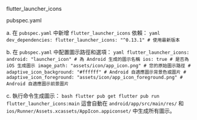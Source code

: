 flutter_launcher_icons

pubspec.yaml

a. 在 `pubspec.yaml` 中新增 `flutter_launcher_icons` 依賴： `yaml dev_dependencies: flutter_launcher_icons: "^0.13.1" # 使用最新版本` 

b. 在 `pubspec.yaml` 中配置圖示路徑和選項： `yaml flutter_launcher_icons: android: "launcher_icon" # 為 Android 生成的圖示名稱 ios: true # 是否為 iOS 生成圖示 image_path: "assets/icon/app_icon.png" # 您的原始圖示路徑 # adaptive_icon_background: "#ffffff" # Android 自適應圖示背景色或圖片 # adaptive_icon_foreground: "assets/icon/app_icon_foreground.png" # Android 自適應圖示前景圖片` 

c. 執行命令生成圖示： `bash flutter pub get flutter pub run flutter_launcher_icons:main` 這會自動在 `android/app/src/main/res/` 和 `ios/Runner/Assets.xcassets/AppIcon.appiconset/` 中生成所有圖示。

